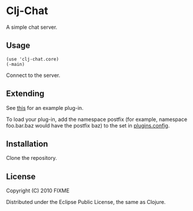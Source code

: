 # Clj-Chat

A simple chat server.

## Usage

    (use 'clj-chat.core)
    (-main)

Connect to the server.

## Extending

See
[this](http://github.com/MayDaniel/clj-chat/blob/master/src/clj_chat/plugins/echo.clj)
for an example plug-in.

To load your plug-in, add the namespace postfix (for example, namespace foo.bar.baz would have the postfix baz) to the set in [plugins.config](http://github.com/MayDaniel/clj-chat/blob/master/plugins.config).

## Installation

Clone the repository.

## License

Copyright (C) 2010 FIXME

Distributed under the Eclipse Public License, the same as Clojure.
